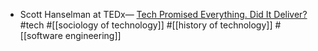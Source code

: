 - Scott Hanselman at TEDx— [Tech Promised Everything. Did It Deliver?](https://www.youtube.com/watch?v=dVG8W-0p6vg) #tech #[[sociology of technology]] #[[history of technology]] #[[software engineering]]